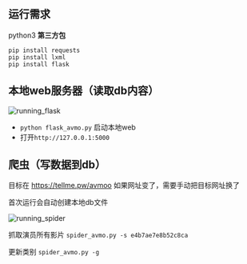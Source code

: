 ## 运行需求
python3
**第三方包**
```
pip install requests
pip install lxml
pip install flask
```

## 本地web服务器（读取db内容）

![running_flask](https://raw.githubusercontent.com/moozik/avmoo-spider/master/running_flask.png)

- `python flask_avmo.py` 启动本地web
- 打开`http://127.0.0.1:5000`

## 爬虫（写数据到db）

目标在 https://tellme.pw/avmoo
如果网址变了，需要手动把目标网址换了

首次运行会自动创建本地db文件

![running_spider](https://raw.githubusercontent.com/moozik/avmoo-spider/master/running_spider.png)

抓取演员所有影片
`spider_avmo.py -s e4b7ae7e8b52c8ca`

更新类别
`spider_avmo.py -g`
